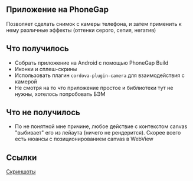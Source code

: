## Приложение на PhoneGap
Позволяет сделать снимок с камеры телефона, и затем применить к нему различные эффекты (оттенки серого, сепия, негатив)

## Что получилось
- Собрать приложение на Android с помощью PhoneGap Build
- Иконки и сплеш-скрины
- Использовать плагин `cordova-plugin-camera` для взаимодействия с камерой
- Не смотря на то что приложение простое и библиотеки тут не нужны, хотелось попробовать БЭМ

## Что не получилось
- По не понятной мне причине, любое действие с контекстом canvas "выбивает" его из лейаута (ничего не рендерится). Скорее всего есть нюансы с позиционированием canvas в WebView

## Ссылки
[Скриншоты](https://yadi.sk/d/PBuDJ_5uth22C)
